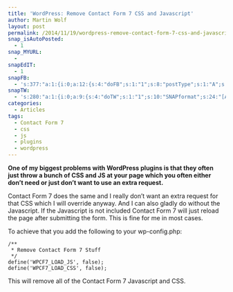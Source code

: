 ```yaml
---
title: 'WordPress: Remove Contact Form 7 CSS and Javascript'
author: Martin Wolf
layout: post
permalink: /2014/11/19/wordpress-remove-contact-form-7-css-and-javascript/
snap_isAutoPosted:
  - 1
snap_MYURL:
  - 
snapEdIT:
  - 1
snapFB:
  - 's:377:"a:1:{i:0;a:12:{s:4:"doFB";s:1:"1";s:8:"postType";s:1:"A";s:10:"AttachPost";s:1:"2";s:10:"SNAPformat";s:35:"New post on MartinWolf.org: %TITLE%";s:9:"isAutoImg";s:1:"A";s:8:"imgToUse";s:0:"";s:9:"isAutoURL";s:1:"A";s:8:"urlToUse";s:0:"";s:11:"isPrePosted";s:1:"1";s:8:"isPosted";s:1:"1";s:4:"pgID";s:31:"711305895599362_798931530170131";s:5:"pDate";s:19:"2014-11-19 13:43:38";}}";'
snapTW:
  - 's:280:"a:1:{i:0;a:9:{s:4:"doTW";s:1:"1";s:10:"SNAPformat";s:24:"[Article] %TITLE%: %URL%";s:8:"attchImg";s:1:"0";s:9:"isAutoImg";s:1:"A";s:8:"imgToUse";s:0:"";s:11:"isPrePosted";s:1:"1";s:8:"isPosted";s:1:"1";s:4:"pgID";s:18:"535065877310623744";s:5:"pDate";s:19:"2014-11-19 13:43:40";}}";'
categories:
  - Articles
tags:
  - Contact Form 7
  - css
  - js
  - plugins
  - wordpress
---
```

**One of my biggest problems with WordPress plugins is that they often just throw a bunch of CSS and JS at your page which you often either don&#8217;t need or just don&#8217;t want to use an extra request.**

Contact Form 7 does the same and I really don&#8217;t want an extra request for that CSS which I will override anyway. And I can also gladly do without the Javascript. If the Javascript is not included Contact Form 7 will just reload the page after submitting the form. This is fine for me in most cases.

To achieve that you add the following to your wp-config.php:

<pre><code class="lang-php" >/**
 * Remove Contact Form 7 Stuff
 */
define('WPCF7_LOAD_JS', false);
define('WPCF7_LOAD_CSS', false);</code></pre>

This will remove all of the Contact Form 7 Javascript and CSS.